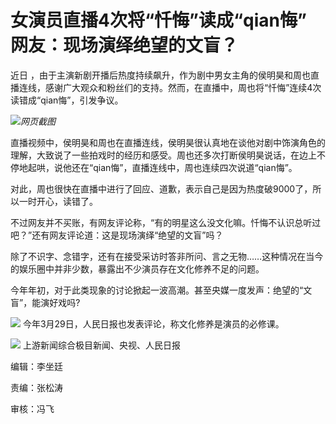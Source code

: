 # 女演员直播4次将“忏悔”读成“qian悔” 网友：现场演绎绝望的文盲？

近日
，由于主演新剧开播后热度持续飙升，作为剧中男女主角的侯明昊和周也直播连线，感谢广大观众和粉丝们的支持。然而，在直播中，周也将“忏悔”连续4次读错成“qian悔”，引发争议。

![](https://inews.gtimg.com/om_bt/OfW8OXl8Rej_BEW3y9KvjccRaoANATetEU3U2KFbIea7IAA/1000)_网页截图_

直播视频中，侯明昊和周也在直播连线，侯明昊很认真地在谈他对剧中饰演角色的理解，大致说了一些拍戏时的经历和感受。周也还多次打断侯明昊说话，在边上不停地起哄，说他还在“qian悔”，直播连线中，周也连续四次说道“qian悔”。

对此，周也很快在直播中进行了回应、道歉，表示自己是因为热度破9000了，所以一时开心，读错了。

不过网友并不买账，有网友评论称，“有的明星这么没文化嘛。忏悔不认识总听过吧？”还有网友评论道：这是现场演绎“绝望的文盲”吗？

除了不识字、念错字，还有在接受采访时答非所问、言之无物……这种情况在当今的娱乐圈中并非少数，暴露出不少演员存在文化修养不足的问题。

今年年初，对于此类现象的讨论掀起一波高潮。甚至央媒一度发声：绝望的“文盲”，能演好戏吗?

![](https://inews.gtimg.com/om_bt/OrVJDRdjvrpkvH2ORjbq0GM1BN7YgV2MoWxpl7yDZn-tYAA/1000)
今年3月29日，人民日报也发表评论，称文化修养是演员的必修课。

![](https://inews.gtimg.com/om_bt/O_uy97ftJDcjBEEXXvgz-HsYzWQ1c9TnwvcMNUAiCR7gsAA/1000)
上游新闻综合极目新闻、央视、人民日报

编辑：李坐廷

责编：张松涛

审核：冯飞

